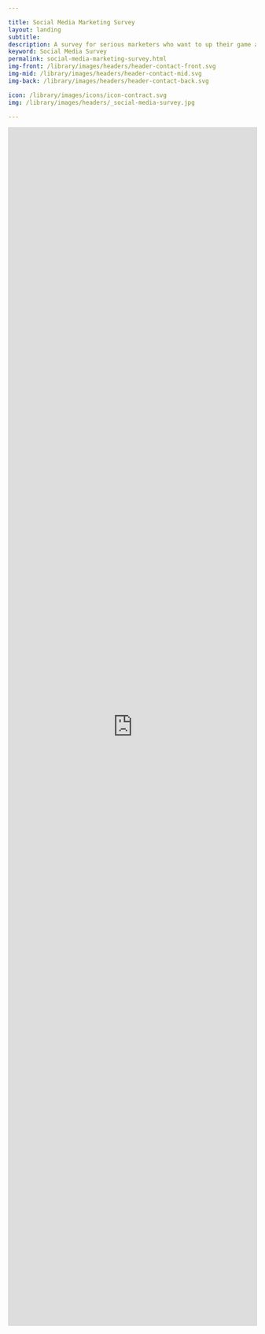 ```yaml
---

title: Social Media Marketing Survey
layout: landing
subtitle:
description: A survey for serious marketers who want to up their game and change the face of marketing.
keyword: Social Media Survey
permalink: social-media-marketing-survey.html
img-front: /library/images/headers/header-contact-front.svg
img-mid: /library/images/headers/header-contact-mid.svg
img-back: /library/images/headers/header-contact-back.svg

icon: /library/images/icons/icon-contract.svg
img: /library/images/headers/_social-media-survey.jpg

---
```


<iframe class="airtable-embed" src="https://airtable.com/embed/shrpfsUAYBBz1okbh?backgroundColor=cyan" frameborder="0" onmousewheel="" width="100%" height="2433" style="background: transparent; border: 1px solid #ccc;"></iframe>